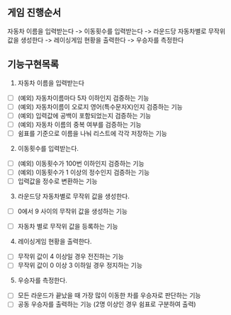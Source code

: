 ## 게임 진행순서
자동차 이름을 입력받는다 -> 이동횟수를 입력받는다 -> 라운드당 자동차별로 무작위 값을 생성한다 
-> 레이싱게임 현황을 출력한다 -> 우승자를 측정한다

## 기능구현목록
1. 자동차 이름을 입력받는다
-[ ] (예외) 자동차이름마다 5자 이하인지 검증하는 기능
-[ ] (예외) 자동차이름이 오로지 영어(특수문자X)인지 검증하는 기능
-[ ] (예외) 입력값에 공백이 포함되었는지 검증하는 기능
-[ ] (예외) 자동차 이름의 중복 여부를 검증하는 기능
-[ ] 쉼표를 기준으로 이름을 나눠 리스트에 각각 저장하는 기능

2. 이동횟수를 입력받는다.
-[ ] (예외) 이동횟수가 100번 이하인지 검증하는 기능
-[ ] (예외) 이동횟수가 1 이상의 정수인지 검증하는 기능
-[ ] 입력값을 정수로 변환하는 기능

3. 라운드당 자동차별로 무작위 값을 생성한다.
-[ ] 0에서 9 사이의 무작위 값을 생성하는 기능
-[ ] 자동차 별로 무작위 값을 등록하는 기능


4. 레이싱게임 현황을 출력한다.
-[ ] 무작위 값이 4 이상일 경우 전진하는 기능
-[ ] 무작위 값이 0 이상 3 이하일 경우 정지하는 기능

5. 우승자를 측정한다.
-[ ] 모든 라운드가 끝났을 때 가장 많이 이동한 차를 우승자로 판단하는 기능
-[ ] 공동 우승자를 출력하는 기능 (2명 이상인 경우 쉼표로 구분하여 출력)
